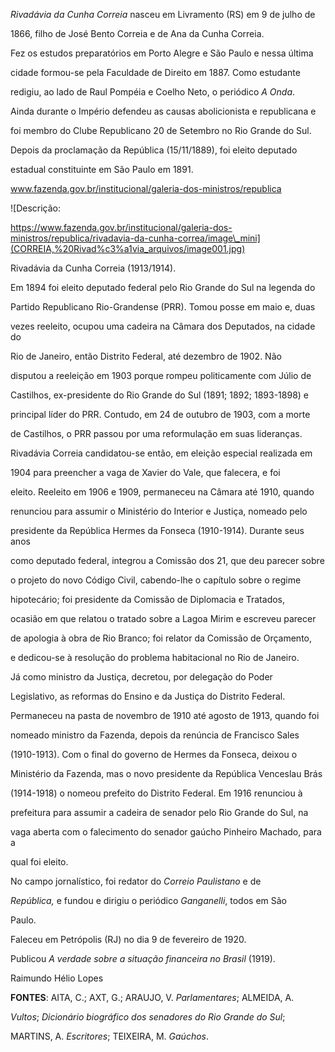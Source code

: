 

*Rivadávia da Cunha Correia* nasceu em Livramento (RS) em 9 de julho de

1866, filho de José Bento Correia e de Ana da Cunha Correia.



Fez os estudos preparatórios em Porto Alegre e São Paulo e nessa última

cidade formou-se pela Faculdade de Direito em 1887. Como estudante

redigiu, ao lado de Raul Pompéia e Coelho Neto, o periódico *A Onda*.

Ainda durante o Império defendeu as causas abolicionista e republicana e

foi membro do Clube Republicano 20 de Setembro no Rio Grande do Sul.

Depois da proclamação da República (15/11/1889), foi eleito deputado

estadual constituinte em São Paulo em 1891.



www.fazenda.gov.br/institucional/galeria-dos-ministros/republica



![Descrição:

https://www.fazenda.gov.br/institucional/galeria-dos-ministros/republica/rivadavia-da-cunha-correa/image\_mini](CORREIA,%20Rivad%c3%a1via_arquivos/image001.jpg)



Rivadávia da Cunha Correia (1913/1914).



Em 1894 foi eleito deputado federal pelo Rio Grande do Sul na legenda do

Partido Republicano Rio-Grandense (PRR). Tomou posse em maio e, duas

vezes reeleito, ocupou uma cadeira na Câmara dos Deputados, na cidade do

Rio de Janeiro, então Distrito Federal, até dezembro de 1902. Não

disputou a reeleição em 1903 porque rompeu politicamente com Júlio de

Castilhos, ex-presidente do Rio Grande do Sul (1891; 1892; 1893-1898) e

principal líder do PRR. Contudo, em 24 de outubro de 1903, com a morte

de Castilhos, o PRR passou por uma reformulação em suas lideranças.

Rivadávia Correia candidatou-se então, em eleição especial realizada em

1904 para preencher a vaga de Xavier do Vale, que falecera, e foi

eleito. Reeleito em 1906 e 1909, permaneceu na Câmara até 1910, quando

renunciou para assumir o Ministério do Interior e Justiça, nomeado pelo

presidente da República Hermes da Fonseca (1910-1914). Durante seus anos

como deputado federal, integrou a Comissão dos 21, que deu parecer sobre

o projeto do novo Código Civil, cabendo-lhe o capítulo sobre o regime

hipotecário; foi presidente da Comissão de Diplomacia e Tratados,

ocasião em que relatou o tratado sobre a Lagoa Mirim e escreveu parecer

de apologia à obra de Rio Branco; foi relator da Comissão de Orçamento,

e dedicou-se à resolução do problema habitacional no Rio de Janeiro.



Já como ministro da Justiça, decretou, por delegação do Poder

Legislativo, as reformas do Ensino e da Justiça do Distrito Federal.

Permaneceu na pasta de novembro de 1910 até agosto de 1913, quando foi

nomeado ministro da Fazenda, depois da renúncia de Francisco Sales

(1910-1913). Com o final do governo de Hermes da Fonseca, deixou o

Ministério da Fazenda, mas o novo presidente da República Venceslau Brás

(1914-1918) o nomeou prefeito do Distrito Federal. Em 1916 renunciou à

prefeitura para assumir a cadeira de senador pelo Rio Grande do Sul, na

vaga aberta com o falecimento do senador gaúcho Pinheiro Machado, para a

qual foi eleito.



No campo jornalístico, foi redator do *Correio Paulistano* e de

*República,* e fundou e dirigiu o periódico *Ganganelli*, todos em São

Paulo.



Faleceu em Petrópolis (RJ) no dia 9 de fevereiro de 1920.



Publicou *A verdade sobre a situação financeira no Brasil* (1919).



Raimundo Hélio Lopes



**FONTES**: AITA, C.; AXT, G.; ARAUJO, V. *Parlamentares*; ALMEIDA, A.

*Vultos*; *Dicionário* *biográfico dos senadores do Rio Grande do Sul*;

MARTINS, A. *Escritores*; TEIXEIRA, M. *Gaúchos*.

